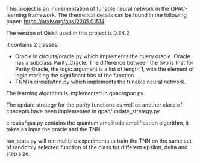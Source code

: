 This project is an implementation of tunable neural network in the QPAC-learning framework. The theoretical details can be found in the following paper: https://arxiv.org/abs/2205.01514.

The version of Qiskit used in this project is 0.34.2

It contains 2 classes:
- Oracle in circuits/oracle.py which implements the query oracle. Oracle has a subclass Parity_Oracle. The difference between the two is that for Parity_Oracle, the logic argument is a list of length 1, with the element of logic marking the significant bits of the function.
- TNN in circuits/tnn.py which implements the tunable neural network.

The learning algorithm is implemented in qpac/qpac.py.

The update strategy for the parity functions as well as another class of concepts have been implemented in qpac/update_strategy.py

circuits/qaa.py contains the quantum amplitude amplification algorithm, it takes as input the oracle and the TNN.

run_stats.py will run multiple experiments to train the TNN on the same set of randomly selected function of the class for different epsilon, delta and step size.




